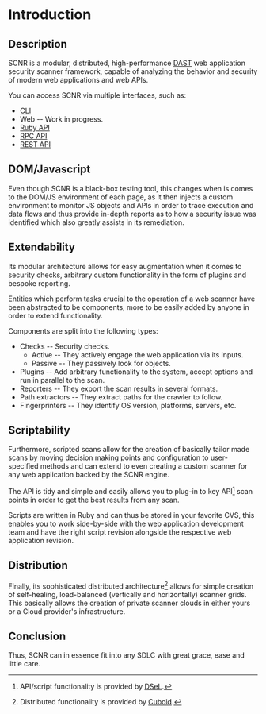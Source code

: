# Introduction

## Description

SCNR is a modular, distributed, high-performance 
[DAST](https://en.wikipedia.org/wiki/Dynamic_application_security_testing) web
application security scanner framework, capable of analyzing the behavior and
security of modern web applications and web APIs.

You can access SCNR via multiple interfaces, such as:

* [CLI](./interfaces/cli.md)
* Web -- Work in progress.
* [Ruby API](./interfaces/ruby-api/index.md)
* [RPC API]()
* [REST API](./interfaces/rest-api/index.md)

## DOM/Javascript

Even though SCNR is a black-box testing tool, this changes when is comes to the
DOM/JS environment of each page, as it then injects a custom environment to
monitor JS objects and APIs in order to trace execution and data flows and thus 
provide in-depth reports as to how a security issue was identified which also 
greatly assists in its remediation.

## Extendability

Its modular architecture allows for easy augmentation when it comes to security checks,
arbitrary custom functionality in the form of plugins and bespoke reporting.

Entities which perform tasks crucial to the operation of a web scanner have
been abstracted to be components, more to be easily added by anyone in order to
extend functionality.

Components are split into the following types:

* Checks -- Security checks.
  * Active -- They actively engage the web application via its inputs.
  * Passive -- They passively look for objects.
* Plugins -- Add arbitrary functionality to the system, accept options and run in parallel to the scan.
* Reporters -- They export the scan results in several formats.
* Path extractors -- They extract paths for the crawler to follow.
* Fingerprinters -- They identify OS version, platforms, servers, etc.

## Scriptability

Furthermore, scripted scans allow for the creation of basically tailor made
scans by moving decision making points and configuration to user-specified
methods and can extend to even creating a custom scanner for any web application
backed by the SCNR engine.

The API is tidy and simple and easily allows you to plug-in to key API[^dsel] scan points
in order to get the best results from any scan.

Scripts are written in Ruby and can thus be stored in your favorite CVS, this
enables you to work side-by-side with the web application development team and
have the right script revision alongside the respective web application revision.

## Distribution

Finally, its sophisticated distributed architecture[^cuboid] allows for simple
creation of self-healing, load-balanced (vertically and horizontally) scanner grids.
This basically allows the creation of private scanner clouds in either yours or
a Cloud provider's infrastructure.

## Conclusion

Thus, SCNR can in essence fit into any SDLC with great grace, ease and little care.

[^dsel]: API/script functionality is provided by [DSeL](https://github.com/qadron/DSeL).

[^cuboid]: Distributed functionality is provided by [Cuboid](https://github.com/qadron/cuboid).
